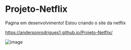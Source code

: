 # Projeto-Netflix

Pagina em desenvolvimento! Estou criando o site da netflix

https://andersonrodrigues1.github.io/Projeto-Netflix/

![image](https://github.com/AndersonRodrigues1/Projeto-Netflix/assets/127049907/b8eeee5e-b75e-4a20-8f81-99d3fa935547)

